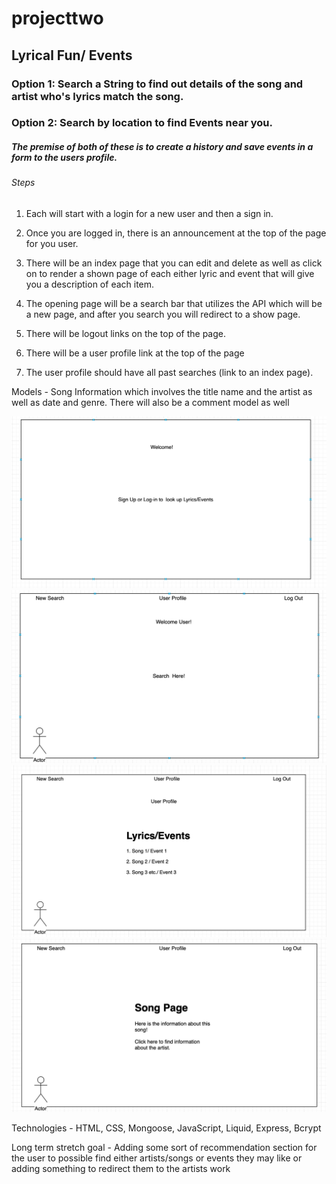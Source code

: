# projecttwo

## Lyrical Fun/ Events


### Option 1: Search a String to find out details of the song and artist who's lyrics match the song. 
### Option 2: Search by location to find Events near you.

##### The premise of both of these is to create a history and save events in a form to the users profile. 

###### Steps

1. Each will start with a login for a new user and then a sign in.

2. Once you are logged in, there is an announcement at the top of the page for you user.

3. There will be an index page that you can edit and delete as well as click on to render a shown page of each either lyric and event that will give you a description of each item. 

4. The opening page will be a search bar that utilizes the API which will be a new page, and after you search you will redirect to a show page.

5. There will be logout links on the top of the page.

6. There will be a user profile link at the top of the page

7. The user profile should have all past searches (link to an index page).


Models - Song Information which involves the title name and the artist as well as date and genre. There will also be a comment model as well


![start](img/one.png)
![start](img/two.png)
![start](img/three.png)
![start](img/four.png)




Technologies - HTML, CSS, Mongoose, JavaScript, Liquid, Express, Bcrypt


Long term stretch goal - Adding some sort of recommendation section for the user to possible find either artists/songs or events they may like or adding something to redirect them to the artists work